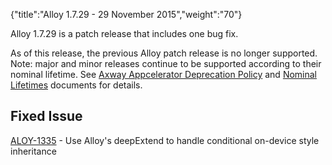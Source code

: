 {"title":"Alloy 1.7.29 - 29 November 2015","weight":"70"}

Alloy 1.7.29 is a patch release that includes one bug fix.

As of this release, the previous Alloy patch release is no longer supported. Note: major and minor releases continue to be supported according to their nominal lifetime. See [Axway Appcelerator Deprecation Policy](/docs/appc/AMPLIFY_Appcelerator_Services_Overview/Axway_Appcelerator_Deprecation_Policy/) and [Nominal Lifetimes](/docs/appc/AMPLIFY_Appcelerator_Services_Overview/Axway_Appcelerator_Product_Lifecycle/#NominalLifetimes) documents for details.

## Fixed Issue

[ALOY-1335](https://jira.appcelerator.org/browse/ALOY-1335) - Use Alloy's deepExtend to handle conditional on-device style inheritance
